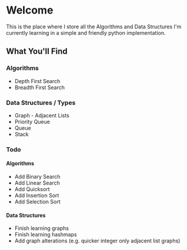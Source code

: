 # Welcome

This is the place where I store all the Algorithms and Data Structures I'm currently learning in a simple and friendly python implementation. 

## What You'll Find 

### Algorithms

* Depth First Search
* Breadth First Search


### Data Structures / Types

* Graph - Adjacent Lists 
* Priority Queue
* Queue
* Stack


### Todo

#### Algorithms

* Add Binary Search
* Add Linear Search
* Add Quicksort
* Add Insertion Sort
* Add Selection Sort

#### Data Structures

* Finish learning graphs
* Finish learning hashmaps
* Add graph alterations (e.g. quicker integer only adjacent list graphs)